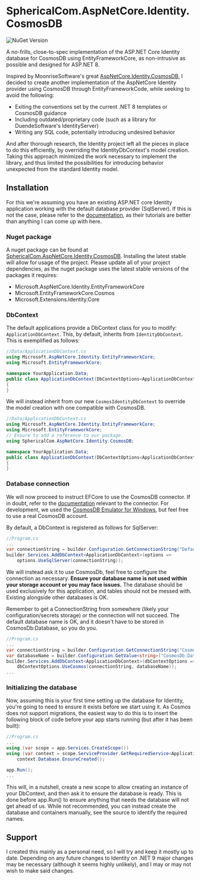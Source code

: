 # SphericalCom.AspNetCore.Identity.CosmosDB
![NuGet Version](https://img.shields.io/nuget/v/SphericalCom.AspNetCore.Identity.CosmosDB?link=https%3A%2F%2Fwww.nuget.org%2Fpackages%2FSphericalCom.AspNetCore.Identity.CosmosDB)

A no-frills, close-to-spec implementation of the ASP.NET Core Identity database for CosmosDB using EntityFrameworkCore, as non-intrusive as possible and designed for ASP.NET 8.

Inspired by MoonriseSoftware's great [AspNetCore.Identity.CosmosDB](https://github.com/MoonriseSoftwareCalifornia/AspNetCore.Identity.CosmosDb), I decided to create another implementation of the AspNetCore Identity provider using CosmosDB through EntityFrameworkCode, while seeking to avoid the following:
* Exiting the conventions set by the current .NET 8 templates or CosmosDB guidance
* Including outdated/proprietary code (such as a library for DuendeSoftware's IdentityServer)
* Writing any SQL code, potentially introducing undesired behavior

And after thorough research, the Identity project left all the pieces in place to do this efficiently, by overriding the IdentityDbContext's model creation. Taking this approach minimized the work necessary to implement the library, and thus limited the possibilities for introducing behavior unexpected from the standard Identity model.

## Installation
For this we're assuming you have an existing ASP.NET core Identity application working with the default database provider (SqlServer). If this is not the case, please refer to the [documentation](https://learn.microsoft.com/en-us/aspnet/core/security/authentication/identity?view=aspnetcore-8.0), as their tutorials are better than anything I can come up with here.

### Nuget package
A nuget package can be found at [SphericalCom.AspNetCore.Identity.CosmosDB]([https://github.com](https://www.nuget.org/packages/SphericalCom.AspNetCore.Identity.CosmosDB/)). Installing the latest stable will allow for usage of the project. Please update all of your project dependencies, as the nuget package uses the latest stable versions of the packages it requires:
* Microsoft.AspNetCore.Identity.EntityFrameworkCore
* Microsoft.EntityFrameworkCore.Cosmos
* Microsoft.Extensions.Identity.Core

### DbContext
The default applications provide a DbContext class for you to modify: `ApplicationDbContext`. This, by default, inherits from `IdentityDbContext`. This is exemplified as follows:
```c#
//Data/ApplicationDbContext.cs
using Microsoft.AspNetCore.Identity.EntityFrameworkCore;
using Microsoft.EntityFrameworkCore;

namespace YourApplication.Data;
public class ApplicationDbContext(DbContextOptions<ApplicationDbContext> options) : IdentityDbContext<ApplicationUser>(options)
{
}
```

We will instead inherit from our new `CosmosIdentityDbContext` to override the model creation with one compatible with CosmosDB.

```c#
//Data/ApplicationDbContext.cs
using Microsoft.AspNetCore.Identity.EntityFrameworkCore;
using Microsoft.EntityFrameworkCore;
// Ensure to add a reference to our package.
using SphericalCom.AspNetCore.Identity.CosmosDB;

namespace YourApplication.Data;
public class ApplicationDbContext(DbContextOptions<ApplicationDbContext> options) : CosmosIdentityDbContext<ApplicationUser>(options)
{
}
```

### Database connection
We will now proceed to instruct EFCore to use the CosmosDB connector. If in doubt, refer to the [documentation](https://learn.microsoft.com/en-us/ef/core/providers/cosmos/?tabs=dotnet-core-cli) relevant to the connector. For development, we used the [CosmosDB Emulator for Windows](https://learn.microsoft.com/en-us/azure/cosmos-db/emulator), but feel free to use a real CosmosDB account.

By default, a DbContext is registered as follows for SqlServer:
```c#
//Program.cs
...
var connectionString = builder.Configuration.GetConnectionString("DefaultConnection") ?? throw new InvalidOperationException("Connection string 'DefaultConnection' not found.");
builder.Services.AddDbContext<ApplicationDbContext>(options =>
    options.UseSqlServer(connectionString));
```

We will instead ask it to use CosmosDb, feel free to configure the connection as necessary. **Ensure your database name is not used within your storage account or you may face issues.** The database should be used exclusively for this application, and tables should not be messed with. Existing alongside other databases is OK.

Remember to get a ConnectionString from somewhere (likely your configuration/secrets storage) or the connection will not succeed. The default database name is OK, and it doesn't have to be stored in CosmosDb:Database, so you do you.
```c#
//Program.cs
...
var connectionString = builder.Configuration.GetConnectionString("CosmosEmulator") ?? throw new InvalidOperationException("Connection string for CosmosDB not found.");
var databaseName = builder.Configuration.GetValue<string>("CosmosDb:Database") ?? "AspNetCoreIdentity";
builder.Services.AddDbContext<ApplicationDbContext>(dbContextOptions =>
    dbContextOptions.UseCosmos(connectionString, databaseName));
...
```

### Initializing the database

Now, assuming this is your first time setting up the database for Identity, you're going to need to ensure it exists before we start using it. As Cosmos does not support migrations, the easiest way to do this is to insert the following block of code before your app starts running (but after it has been built):
```c#
//Program.cs
...
using (var scope = app.Services.CreateScope())
using (var context = scope.ServiceProvider.GetRequiredService<ApplicationDbContext>())
    context.Database.EnsureCreated();

app.Run();
...
```
This will, in a nutshell, create a new scope to allow creating an instance of your DbContext, and then ask it to ensure the database is ready. This is done before app.Run() to ensure anything that needs the database will not get ahead of us.
While not recommended, you can instead create the database and containers manually, see the source to identify the required names.


## Support
I created this mainly as a personal need, so I will try and keep it mostly up to date. Depending on any future changes to Identity on .NET 9 major changes may be necessary (although it seems highly unlikely), and I may or may not wish to make said changes.
